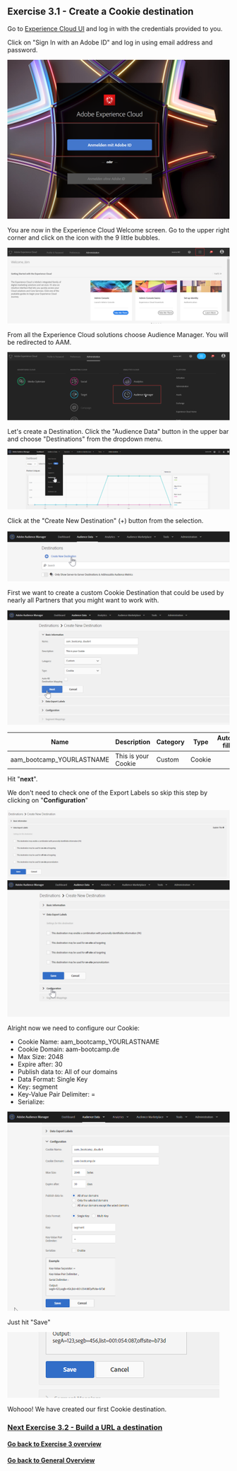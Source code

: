 ## Exercise 3.1 - Create a Cookie destination

Go to [Experience Cloud UI](https://experiencecloud.adobe.com) and log in with the credentials provided to you. 

Click on "Sign In with an Adobe ID" and log in using email address and password.

![Destionations](./images/login.png)

You are now in the Experience Cloud Welcome screen. Go to the upper right corner and click on the icon with the 9 little bubbles.

![Destionations](./images/welcome.png)

From all the Experience Cloud solutions choose Audience Manager. You will be redirected to AAM.

![Destionations](./images/aam-icon.png)

Let's create a Destination. Click the "Audience Data" button in the upper bar and choose "Destinations" from the dropdown menu.

![Destionations](./images/destination_auswahl.png)

Click at the "Create New Destination" (+) button from the selection. 

![Destionations](./images/new_destination.png)

First we want to create a custom Cookie Destination that could be used by nearly all Partners that you might want to work with. 

![Destionations](./images/basic_information.png)

| Name              | Description | Category  | Type |	Auto-fill	|
| ----------------- | ----------- | --------- | ---- |  --------    |
| aam_bootcamp_YOURLASTNAME | This is your Cookie | Custom | Cookie |	|

Hit "**next**".

We don't need to check one of the Export Labels so skip this step by clicking on "**Configuration**"

![Destionations](./images/export_labels.png)
![Destionations](./images/configuration.png)

Alright now we need to configure our Cookie:

* Cookie Name: aam_bootcamp_YOURLASTNAME 
* Cookie Domain: aam-bootcamp.de
* Max Size: 2048
* Expire after: 30
* Publish data to: All of our domains
* Data Format: Single Key
* Key: segment
* Key-Value Pair Delimiter: =
* Serialize: 

![Destionations](./images/configuration2.png)

Just hit "Save"

![Destionations](./images/save.png)

Wohooo! We have created our first Cookie destination. 

### [Next Exercise 3.2 - Build a URL a destination](./ex2.md)



#### [Go back to Exercise 3 overview](./README.md)
#### [Go back to General Overview](../README.md)

